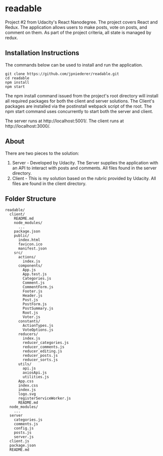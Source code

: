 # readable
Project #2 from Udacity's React Nanodegree. The project covers React and Redux. The application allows users to make posts, vote on posts, and comment on them. As part of the project criteria, all state is managed by redux.

## Installation Instructions
The commands below can be used to install and run the application.

```
git clone https://github.com/jpniederer/readable.git
cd readable
npm install
npm start
```

The npm install command issued from the project's root directory will install all required packages for both the client and server solutions. The Client's packages are installed via the postinstall webpack script of the root. The npm start command uses concurrently to start both the server and client.

The server runs at http://localhost:5001/.
The client runs at http://localhost:3000/.

## About
There are two pieces to the solution:
  1. Server - Developed by Udacity. The Server supplies the application with an API to interact with posts and comments. All files found in the server directory.
  2. Client - This is my solution based on the rubric provided by Udacity. All files are found in the client directory.

## Folder Structure

```
readable/
  client/
    README.md
    node_modules/
      ...
    package.json
    public/
      index.html
      favicon.ico
      manifest.json
    src/
      actions/
        index.js
      components/
        App.js
        App.test.js
        Categories.js
        Comment.js
        CommentForm.js
        Footer.js
        Header.js
        Post.js
        PostForm.js
        PostSummary.js
        Root.js
        Voter.js
      constants/
        ActionTypes.js
        VoteOptions.js
      reducers/
        index.js
        reducer_categories.js
        reducer_comments.js
        reducer_editing.js
        reducer_posts.js
        reducer_sorts.js
      utils/
        api.js
        axiosApi.js
        utilities.js
      App.css
      index.css
      index.js
      logo.svg
      registerServiceWorker.js
      README.md
  node_modules/
    ...
  server
    categories.js
    comments.js
    config.js
    posts.js
    server.js 
  client.js
  package.json
  README.md
```
